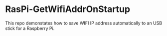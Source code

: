 # RasPi-GetWifiAddrOnStartup
This repo demonstates how to save WIFI IP address automatically to an USB stick for a Raspberry Pi.
